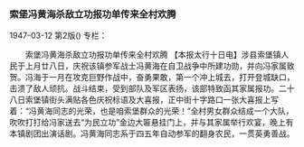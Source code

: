 ### 索堡冯黄海杀敌立功报功单传来全村欢腾

1947-03-12
第2版()
专栏：

　　索堡冯黄海杀敌立功报功单传来全村欢腾
    【本报太行十日电】涉县索堡镇人民于上月廿八日，庆祝该镇参军战士冯黄海在自卫战争中所建功勋，并向冯家属致贺。冯海于一月在攻克巨野作战中，奋勇果敢，第一个冲上城去，打开登城缺口，击溃了敌人顽抗。战斗结束，受到部队及军区表扬，该部特致函其家属报功。二十八日索堡镇街头满贴各色庆祝标语及大喜报，正中街十字路口一张大喜报上写着：“冯黄海同志的光荣，也是咱索堡群众的光荣！”全村男女群众结成一个大队，吹吹打打给冯家送去“为民立功”金边大匾悬挂门上，并与其家属举行欢宴，晚上有本镇剧团出演话剧。冯黄海同志系于四五年自动参军的翻身农民，一贯英勇善战。
